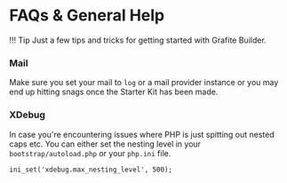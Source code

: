 # FAQs & General Help

!!! Tip
    Just a few tips and tricks for getting started with Grafite Builder.

### Mail

Make sure you set your mail to `log` or a mail provider instance or you may end up hitting snags once the Starter Kit has been made.

### XDebug
In case you're encountering issues where PHP is just spitting out nested caps etc. You can
either set the nesting level in your `bootstrap/autoload.php` or your `php.ini` file.

```
ini_set('xdebug.max_nesting_level', 500);
```

